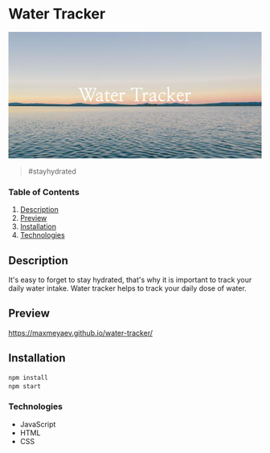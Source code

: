 # Water Tracker

![Project Img](img/Water_Tracker-2.png)

> #stayhydrated

### Table of Contents
1. [Description](#description)
2. [Preview](#preview)
3. [Installation](#installation)
4. [Technologies](#technologies)

## Description
It's easy to forget to stay hydrated, that's why it is important to track your daily water intake. Water tracker helps to track your daily dose of water.


## Preview
https://maxmeyaev.github.io/water-tracker/

## Installation

```javascript
npm install
npm start
```

### Technologies 
- JavaScript
- HTML
- CSS

